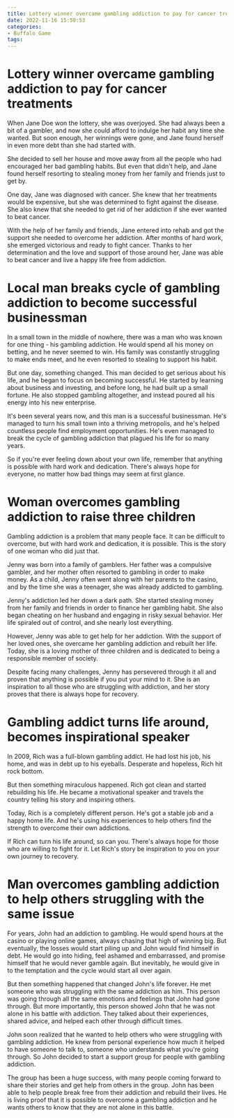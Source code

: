 ```yaml
---
title: Lottery winner overcame gambling addiction to pay for cancer treatments
date: 2022-11-16 15:50:53
categories:
- Buffalo Game
tags:
---
```



#  Lottery winner overcame gambling addiction to pay for cancer treatments

When Jane Doe won the lottery, she was overjoyed. She had always been a bit of a gambler, and now she could afford to indulge her habit any time she wanted. But soon enough, her winnings were gone, and Jane found herself in even more debt than she had started with.

She decided to sell her house and move away from all the people who had encouraged her bad gambling habits. But even that didn't help, and Jane found herself resorting to stealing money from her family and friends just to get by.

One day, Jane was diagnosed with cancer. She knew that her treatments would be expensive, but she was determined to fight against the disease. She also knew that she needed to get rid of her addiction if she ever wanted to beat cancer.

With the help of her family and friends, Jane entered into rehab and got the support she needed to overcome her addiction. After months of hard work, she emerged victorious and ready to fight cancer. Thanks to her determination and the love and support of those around her, Jane was able to beat cancer and live a happy life free from addiction.

#  Local man breaks cycle of gambling addiction to become successful businessman

In a small town in the middle of nowhere, there was a man who was known for one thing - his gambling addiction. He would spend all his money on betting, and he never seemed to win. His family was constantly struggling to make ends meet, and he even resorted to stealing to support his habit.

But one day, something changed. This man decided to get serious about his life, and he began to focus on becoming successful. He started by learning about business and investing, and before long, he had built up a small fortune. He also stopped gambling altogether, and instead poured all his energy into his new enterprise.

It's been several years now, and this man is a successful businessman. He's managed to turn his small town into a thriving metropolis, and he's helped countless people find employment opportunities. He's even managed to break the cycle of gambling addiction that plagued his life for so many years.

So if you're ever feeling down about your own life, remember that anything is possible with hard work and dedication. There's always hope for everyone, no matter how bad things may seem at first glance.

#  Woman overcomes gambling addiction to raise three children

Gambling addiction is a problem that many people face. It can be difficult to overcome, but with hard work and dedication, it is possible. This is the story of one woman who did just that.

Jenny was born into a family of gamblers. Her father was a compulsive gambler, and her mother often resorted to gambling in order to make money. As a child, Jenny often went along with her parents to the casino, and by the time she was a teenager, she was already addicted to gambling.

Jenny's addiction led her down a dark path. She started stealing money from her family and friends in order to finance her gambling habit. She also began cheating on her husband and engaging in risky sexual behavior. Her life spiraled out of control, and she nearly lost everything.

However, Jenny was able to get help for her addiction. With the support of her loved ones, she overcame her gambling addiction and rebuilt her life. Today, she is a loving mother of three children and is dedicated to being a responsible member of society.

Despite facing many challenges, Jenny has persevered through it all and proven that anything is possible if you put your mind to it. She is an inspiration to all those who are struggling with addiction, and her story proves that there is always hope for recovery.

#  Gambling addict turns life around, becomes inspirational speaker

In 2009, Rich was a full-blown gambling addict. He had lost his job, his home, and was in debt up to his eyeballs. Desperate and hopeless, Rich hit rock bottom.

But then something miraculous happened. Rich got clean and started rebuilding his life. He became a motivational speaker and travels the country telling his story and inspiring others.

Today, Rich is a completely different person. He's got a stable job and a happy home life. And he's using his experiences to help others find the strength to overcome their own addictions.

If Rich can turn his life around, so can you. There's always hope for those who are willing to fight for it. Let Rich's story be inspiration to you on your own journey to recovery.

#  Man overcomes gambling addiction to help others struggling with the same issue

For years, John had an addiction to gambling. He would spend hours at the casino or playing online games, always chasing that high of winning big. But eventually, the losses would start piling up and John would find himself in debt. He would go into hiding, feel ashamed and embarrassed, and promise himself that he would never gamble again. But inevitably, he would give in to the temptation and the cycle would start all over again.

But then something happened that changed John's life forever. He met someone who was struggling with the same addiction as him. This person was going through all the same emotions and feelings that John had gone through. But more importantly, this person showed John that he was not alone in his battle with addiction. They talked about their experiences, shared advice, and helped each other through difficult times.

John soon realized that he wanted to help others who were struggling with gambling addiction. He knew from personal experience how much it helped to have someone to talk to, someone who understands what you're going through. So John decided to start a support group for people with gambling addiction.

The group has been a huge success, with many people coming forward to share their stories and get help from others in the group. John has been able to help people break free from their addiction and rebuild their lives. He is living proof that it is possible to overcome a gambling addiction and he wants others to know that they are not alone in this battle.